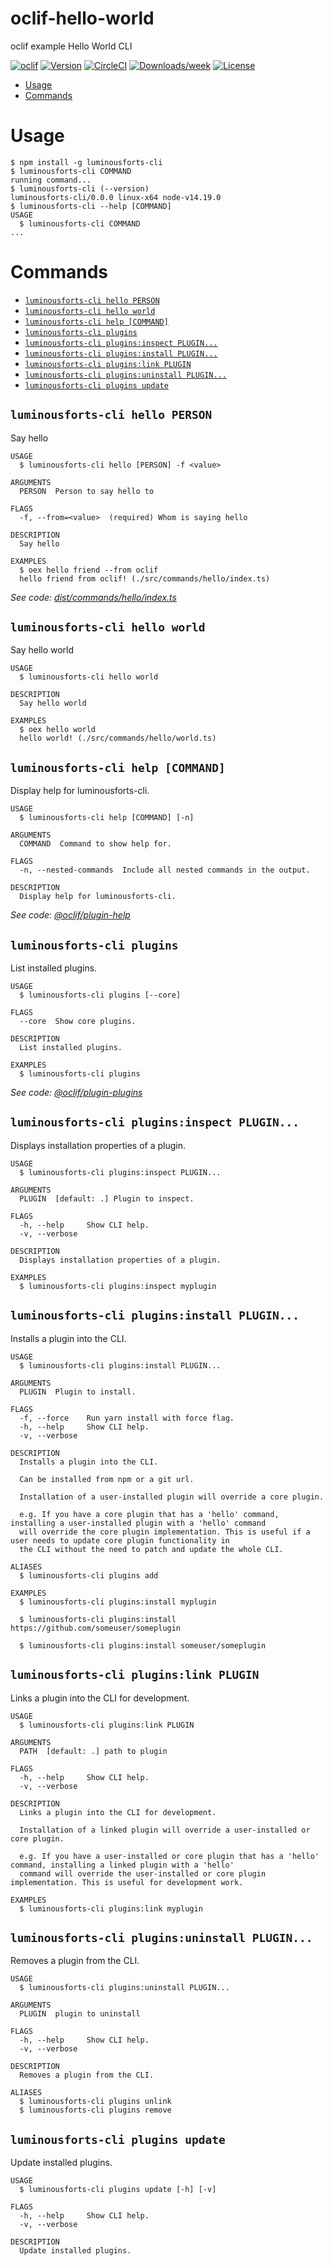 oclif-hello-world
=================

oclif example Hello World CLI

[![oclif](https://img.shields.io/badge/cli-oclif-brightgreen.svg)](https://oclif.io)
[![Version](https://img.shields.io/npm/v/oclif-hello-world.svg)](https://npmjs.org/package/oclif-hello-world)
[![CircleCI](https://circleci.com/gh/oclif/hello-world/tree/main.svg?style=shield)](https://circleci.com/gh/oclif/hello-world/tree/main)
[![Downloads/week](https://img.shields.io/npm/dw/oclif-hello-world.svg)](https://npmjs.org/package/oclif-hello-world)
[![License](https://img.shields.io/npm/l/oclif-hello-world.svg)](https://github.com/oclif/hello-world/blob/main/package.json)

<!-- toc -->
* [Usage](#usage)
* [Commands](#commands)
<!-- tocstop -->
# Usage
<!-- usage -->
```sh-session
$ npm install -g luminousforts-cli
$ luminousforts-cli COMMAND
running command...
$ luminousforts-cli (--version)
luminousforts-cli/0.0.0 linux-x64 node-v14.19.0
$ luminousforts-cli --help [COMMAND]
USAGE
  $ luminousforts-cli COMMAND
...
```
<!-- usagestop -->
# Commands
<!-- commands -->
* [`luminousforts-cli hello PERSON`](#luminousforts-cli-hello-person)
* [`luminousforts-cli hello world`](#luminousforts-cli-hello-world)
* [`luminousforts-cli help [COMMAND]`](#luminousforts-cli-help-command)
* [`luminousforts-cli plugins`](#luminousforts-cli-plugins)
* [`luminousforts-cli plugins:inspect PLUGIN...`](#luminousforts-cli-pluginsinspect-plugin)
* [`luminousforts-cli plugins:install PLUGIN...`](#luminousforts-cli-pluginsinstall-plugin)
* [`luminousforts-cli plugins:link PLUGIN`](#luminousforts-cli-pluginslink-plugin)
* [`luminousforts-cli plugins:uninstall PLUGIN...`](#luminousforts-cli-pluginsuninstall-plugin)
* [`luminousforts-cli plugins update`](#luminousforts-cli-plugins-update)

## `luminousforts-cli hello PERSON`

Say hello

```
USAGE
  $ luminousforts-cli hello [PERSON] -f <value>

ARGUMENTS
  PERSON  Person to say hello to

FLAGS
  -f, --from=<value>  (required) Whom is saying hello

DESCRIPTION
  Say hello

EXAMPLES
  $ oex hello friend --from oclif
  hello friend from oclif! (./src/commands/hello/index.ts)
```

_See code: [dist/commands/hello/index.ts](https://github.com/hekar/luminousforts-cli/blob/v0.0.0/dist/commands/hello/index.ts)_

## `luminousforts-cli hello world`

Say hello world

```
USAGE
  $ luminousforts-cli hello world

DESCRIPTION
  Say hello world

EXAMPLES
  $ oex hello world
  hello world! (./src/commands/hello/world.ts)
```

## `luminousforts-cli help [COMMAND]`

Display help for luminousforts-cli.

```
USAGE
  $ luminousforts-cli help [COMMAND] [-n]

ARGUMENTS
  COMMAND  Command to show help for.

FLAGS
  -n, --nested-commands  Include all nested commands in the output.

DESCRIPTION
  Display help for luminousforts-cli.
```

_See code: [@oclif/plugin-help](https://github.com/oclif/plugin-help/blob/v5.1.10/src/commands/help.ts)_

## `luminousforts-cli plugins`

List installed plugins.

```
USAGE
  $ luminousforts-cli plugins [--core]

FLAGS
  --core  Show core plugins.

DESCRIPTION
  List installed plugins.

EXAMPLES
  $ luminousforts-cli plugins
```

_See code: [@oclif/plugin-plugins](https://github.com/oclif/plugin-plugins/blob/v2.0.11/src/commands/plugins/index.ts)_

## `luminousforts-cli plugins:inspect PLUGIN...`

Displays installation properties of a plugin.

```
USAGE
  $ luminousforts-cli plugins:inspect PLUGIN...

ARGUMENTS
  PLUGIN  [default: .] Plugin to inspect.

FLAGS
  -h, --help     Show CLI help.
  -v, --verbose

DESCRIPTION
  Displays installation properties of a plugin.

EXAMPLES
  $ luminousforts-cli plugins:inspect myplugin
```

## `luminousforts-cli plugins:install PLUGIN...`

Installs a plugin into the CLI.

```
USAGE
  $ luminousforts-cli plugins:install PLUGIN...

ARGUMENTS
  PLUGIN  Plugin to install.

FLAGS
  -f, --force    Run yarn install with force flag.
  -h, --help     Show CLI help.
  -v, --verbose

DESCRIPTION
  Installs a plugin into the CLI.

  Can be installed from npm or a git url.

  Installation of a user-installed plugin will override a core plugin.

  e.g. If you have a core plugin that has a 'hello' command, installing a user-installed plugin with a 'hello' command
  will override the core plugin implementation. This is useful if a user needs to update core plugin functionality in
  the CLI without the need to patch and update the whole CLI.

ALIASES
  $ luminousforts-cli plugins add

EXAMPLES
  $ luminousforts-cli plugins:install myplugin 

  $ luminousforts-cli plugins:install https://github.com/someuser/someplugin

  $ luminousforts-cli plugins:install someuser/someplugin
```

## `luminousforts-cli plugins:link PLUGIN`

Links a plugin into the CLI for development.

```
USAGE
  $ luminousforts-cli plugins:link PLUGIN

ARGUMENTS
  PATH  [default: .] path to plugin

FLAGS
  -h, --help     Show CLI help.
  -v, --verbose

DESCRIPTION
  Links a plugin into the CLI for development.

  Installation of a linked plugin will override a user-installed or core plugin.

  e.g. If you have a user-installed or core plugin that has a 'hello' command, installing a linked plugin with a 'hello'
  command will override the user-installed or core plugin implementation. This is useful for development work.

EXAMPLES
  $ luminousforts-cli plugins:link myplugin
```

## `luminousforts-cli plugins:uninstall PLUGIN...`

Removes a plugin from the CLI.

```
USAGE
  $ luminousforts-cli plugins:uninstall PLUGIN...

ARGUMENTS
  PLUGIN  plugin to uninstall

FLAGS
  -h, --help     Show CLI help.
  -v, --verbose

DESCRIPTION
  Removes a plugin from the CLI.

ALIASES
  $ luminousforts-cli plugins unlink
  $ luminousforts-cli plugins remove
```

## `luminousforts-cli plugins update`

Update installed plugins.

```
USAGE
  $ luminousforts-cli plugins update [-h] [-v]

FLAGS
  -h, --help     Show CLI help.
  -v, --verbose

DESCRIPTION
  Update installed plugins.
```
<!-- commandsstop -->
